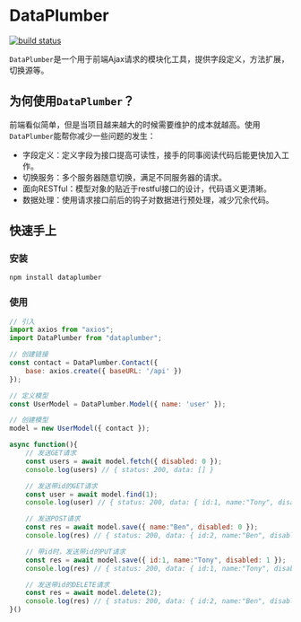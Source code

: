 # DataPlumber

[![build status](https://img.shields.io/travis/lpreterite/dataplumber.svg?style=flat-square)](https://travis-ci.org/lpreterite/dataplumber)

`DataPlumber`是一个用于前端Ajax请求的模块化工具，提供字段定义，方法扩展，切换源等。

## 为何使用`DataPlumber`？

前端看似简单，但是当项目越来越大的时候需要维护的成本就越高。使用`DataPlumber`能帮你减少一些问题的发生：

- 字段定义：定义字段为接口提高可读性，接手的同事阅读代码后能更快加入工作。
- 切换服务：多个服务器随意切换，满足不同服务器的请求。
- 面向RESTful：模型对象的贴近于restful接口的设计，代码语义更清晰。
- 数据处理：使用请求接口前后的钩子对数据进行预处理，减少冗余代码。

## 快速手上

### 安装

```sh
npm install dataplumber
```

### 使用

```js
// 引入
import axios from "axios";
import DataPlumber from "dataplumber";

// 创建链接
const contact = DataPlumber.Contact({
    base: axios.create({ baseURL: '/api' })
});

// 定义模型
const UserModel = DataPlumber.Model({ name: 'user' });

// 创建模型
model = new UserModel({ contact });

async function(){
    // 发送GET请求
    const users = await model.fetch({ disabled: 0 });
    console.log(users) // { status: 200, data: [] }

    // 发送带id的GET请求
    const user = await model.find(1);
    console.log(user) // { status: 200, data: { id:1, name:"Tony", disabled: 1 } }

    // 发送POST请求
    const res = await model.save({ name:"Ben", disabled: 0 });
    console.log(res) // { status: 200, data: { id:2, name:"Ben", disabled: 0 } }

    // 带id时，发送带id的PUT请求
    const res = await model.save({ id:1, name:"Tony", disabled: 1 });
    console.log(res) // { status: 200, data: { id:1, name:"Tony", disabled: 1 } }

    // 发送带id的DELETE请求
    const res = await model.delete(2);
    console.log(res) // { status: 200, data: { id:2, name:"Ben", disabled: 0 } }
}()
```